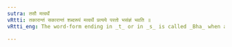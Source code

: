```yaml
---
sutra: तसौ मत्वर्थे
vRtti: तकारान्तं सकारान्तं शब्दरूपं मत्वर्थे प्रत्यये परतो भसंज्ञं भवति ॥
vRtti_eng: The word-form ending in _t_ or in _s_ is called _Bha_ when an affix with the force of _matup_ ('whose is it,' 'or in whom it is' (V. 2. 94)) follows.

---
```

